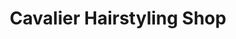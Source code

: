 ---
title: "Cavalier Hairstyling Shop"
url: /belton/cavalier-hairstyling-shop/
shop: hairdresser
---